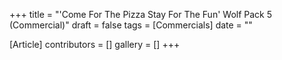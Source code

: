 +++
title = "'Come For The Pizza Stay For The Fun' Wolf Pack 5 (Commercial)"
draft = false
tags = [Commercials]
date = ""

[Article]
contributors = []
gallery = []
+++